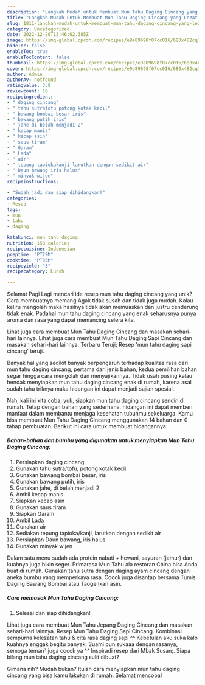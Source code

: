 ```yaml
---
description: "Langkah Mudah untuk Membuat Mun Tahu Daging Cincang yang Lezat, Lezat"
title: "Langkah Mudah untuk Membuat Mun Tahu Daging Cincang yang Lezat, Lezat"
slug: 1811-langkah-mudah-untuk-membuat-mun-tahu-daging-cincang-yang-lezat-lezat
category: Uncategorized
date: 2022-12-20T13:46:02.385Z
image: https://img-global.cpcdn.com/recipes/e9e89698f07cc016/680x482cq70/mun-tahu-daging-cincang-foto-resep-utama.jpg
hideToc: false
enableToc: true
enableTocContent: false
thumbnail: https://img-global.cpcdn.com/recipes/e9e89698f07cc016/680x482cq70/mun-tahu-daging-cincang-foto-resep-utama.jpg
cover: https://img-global.cpcdn.com/recipes/e9e89698f07cc016/680x482cq70/mun-tahu-daging-cincang-foto-resep-utama.jpg
author: Admin
authorAv: notfound
ratingvalue: 3.9
reviewcount: 16
recipeingredient:
- " daging cincang"
- " tahu sutratofu potong kotak kecil"
- " bawang bombai besar iris"
- " bawang putih iris"
- " jahe di belah menjadi 2"
- " kecap manis"
- " kecap asin"
- " saus tiram"
- " Garam"
- " Lada"
- " air"
- " tepung tapiokakanji larutkan dengan sedikit air"
- " Daun bawang iris halus"
- " minyak wijen"
recipeinstructions:

- "Sudah jadi dan siap dihidangkan!"
categories:
- Resep
tags:
- mun
- tahu
- daging

katakunci: mun tahu daging 
nutrition: 158 calories
recipecuisine: Indonesian
preptime: "PT29M"
cooktime: "PT35M"
recipeyield: "3"
recipecategory: Lunch

---
```



Selamat Pagi Lagi mencari ide resep mun tahu daging cincang yang unik? Cara membuatnya memang Agak tidak susah dan tidak juga mudah. Kalau keliru mengolah maka hasilnya tidak akan memuaskan dan justru cenderung tidak enak. Padahal mun tahu daging cincang yang enak seharusnya punya aroma dan rasa yang dapat memancing selera kita.


Lihat juga cara membuat Mun Tahu Daging Cincang dan masakan sehari-hari lainnya. Lihat juga cara membuat Mun Tahu Daging Sapi Cincang dan masakan sehari-hari lainnya. Terbaru Teruji; Resep &#39;mun tahu daging sapi cincang&#39; teruji.

Banyak hal yang sedikit banyak berpengaruh terhadap kualitas rasa dari mun tahu daging cincang, pertama dari jenis bahan, kedua pemilihan bahan segar hingga cara mengolah dan menyajikannya. Tidak usah pusing kalau hendak menyiapkan mun tahu daging cincang enak di rumah, karena asal sudah tahu triknya maka hidangan ini dapat menjadi sajian spesial.


Nah, kali ini kita coba, yuk, siapkan mun tahu daging cincang sendiri di rumah. Tetap dengan bahan yang sederhana, hidangan ini dapat memberi manfaat dalam membantu menjaga kesehatan tubuhmu sekeluarga. Kamu bisa membuat Mun Tahu Daging Cincang menggunakan 14 bahan dan 0 tahap pembuatan. Berikut ini cara untuk membuat hidangannya.

<!--inarticleads1-->

##### Bahan-bahan dan bumbu yang digunakan untuk menyiapkan Mun Tahu Daging Cincang:

1. Persiapkan  daging cincang
1. Gunakan  tahu sutra/tofu, potong kotak kecil
1. Gunakan  bawang bombai besar, iris
1. Gunakan  bawang putih, iris
1. Gunakan  jahe, di belah menjadi 2
1. Ambil  kecap manis
1. Siapkan  kecap asin
1. Gunakan  saus tiram
1. Siapkan  Garam
1. Ambil  Lada
1. Gunakan  air
1. Sediakan  tepung tapioka/kanji, larutkan dengan sedikit air
1. Persiapkan  Daun bawang, iris halus
1. Gunakan  minyak wijen


Dalam satu menu sudah ada protein nabati + hewani, sayuran (jamur) dan kuahnya juga bikin seger. Primarasa Mun Tahu ala restoran China bisa Anda buat di rumah. Gunakan tahu sutra dengan daging ayam cincang dengan aneka bumbu yang memperkaya rasa. Cocok juga disantap bersama Tumis Daging Bawang Bombai atau Taoge Ikan asin. 

<!--inarticleads2-->

##### Cara memasak Mun Tahu Daging Cincang:


1. Selesai dan siap dihidangkan!

Lihat juga cara membuat Mun Tahu Jepang Daging Cincang dan masakan sehari-hari lainnya. Resep Mun Tahu Daging Sapi Cincang. Kombinasi sempurna kelezatan tahu &amp; cita rasa daging sapi ^^ Kebetulan aku suka kalo kuahnya enggak begitu banyak. Suami pun sukaaa dengan rasanya, semoga teman² juga cocok ya ^^ Inspiradi resep dari Mbak Susan;. Siapa bilang mun tahu daging cincang sulit dibuat? 

Gimana nih? Mudah bukan? Itulah cara menyiapkan mun tahu daging cincang yang bisa kamu lakukan di rumah. Selamat mencoba!
